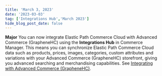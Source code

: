```yaml
---
title: 'March 3, 2023'
date: '2023-03-03'
tag: ['Integrations Hub','March 2023']
hide_blog_post_date: false
---
```

**Major**
You can now integrate Elastic Path Commerce Cloud with Advanced Commerce (GrapheneHC) using the **Integrations Hub** in Commerce Manager. This means you can synchronize Elastic Path Commerce Cloud data such as products, prices, images, categories, custom attributes and variations with your Advanced Commerce (GrapheneHC) storefront, giving you advanced searching and merchandising capabilities. See [Integrating with Advanced Commerce (GrapheneHC)](/docs/composer/integration-hub/site-search/advanced-commerce).
